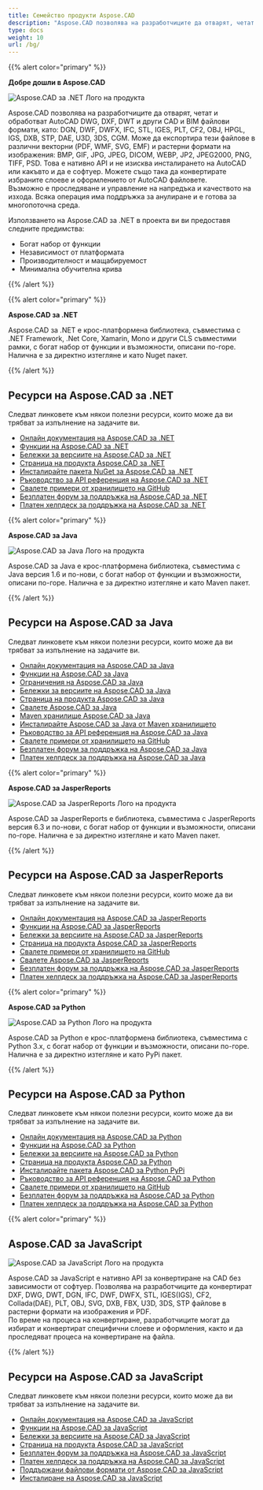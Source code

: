 ```yaml
---
title: Семейство продукти Aspose.CAD
description: "Aspose.CAD позволява на разработчиците да отварят, четат и обработват AutoCAD DWG, DXF, DWT и други CAD и BIM файлови формати, като: DGN, DWF, DWFX, IFC, STL, IGES, PLT, CF2, OBJ, HPGL, IGS, DXB, STP, DAE, U3D, 3DS, CGM"
type: docs
weight: 10
url: /bg/
---
```


{{% alert color="primary" %}}

**Добре дошли в Aspose.CAD**

![Aspose.CAD за .NET Лого на продукта](/_assets/home_1.png)

Aspose.CAD позволява на разработчиците да отварят, четат и обработват AutoCAD DWG, DXF, DWT и други CAD и BIM файлови формати, като: DGN, DWF, DWFX, IFC, STL, IGES, PLT, CF2, OBJ, HPGL, IGS, DXB, STP, DAE, U3D, 3DS, CGM. Може да експортира тези файлове в различни векторни (PDF, WMF, SVG, EMF) и растерни формати на изображения: BMP, GIF, JPG, JPEG, DICOM, WEBP, JP2, JPEG2000, PNG, TIFF, PSD. Това е нативно API и не изисква инсталирането на AutoCAD или какъвто и да е софтуер. Можете също така да конвертирате избраните слоеве и оформлението от AutoCAD файловете.  
Възможно е проследяване и управление на напредъка и качеството на изхода. Всяка операция има поддръжка за анулиране и е готова за многопоточна среда.

Използването на Aspose.CAD за .NET в проекта ви ви предоставя следните предимства:

- Богат набор от функции
- Независимост от платформата
- Производителност и мащабируемост
- Минимална обучителна крива

{{% /alert %}}

{{% alert color="primary" %}}

**Aspose.CAD за .NET**

Aspose.CAD за .NET е крос-платформена библиотека, съвместима с .NET Framework, .Net Core, Xamarin, Mono и други CLS съвместими рамки, с богат набор от функции и възможности, описани по-горе. Налична е за директно изтегляне и като Nuget пакет.

{{% /alert %}}

## **Ресурси на Aspose.CAD за .NET**

Следват линковете към някои полезни ресурси, които може да ви трябват за изпълнение на задачите ви.

- [Онлайн документация на Aspose.CAD за .NET](/cad/bg/net/)
- [Функции на Aspose.CAD за .NET](/cad/bg/net/product-overview/#advanced-api-features)
- [Бележки за версиите на Aspose.CAD за .NET](https://releases.aspose.com/cad/net/release-notes/)
- [Страница на продукта Aspose.CAD за .NET](https://products.aspose.com/cad/net/)
- [Инсталирайте пакета NuGet за Aspose.CAD за .NET](https://www.nuget.org/packages/Aspose.CAD/)
- [Ръководство за API референция на Aspose.CAD за .NET](https://reference.aspose.com/cad/net)
- [Свалете примери от хранилището на GitHub](https://github.com/aspose-cad/Aspose.CAD-for-.NET)
- [Безплатен форум за поддръжка на Aspose.CAD за .NET](https://forum.aspose.com/c/cad/19)
- [Платен хелпдеск за поддръжка на Aspose.CAD за .NET](https://helpdesk.aspose.com/)

{{% alert color="primary" %}}

**Aspose.CAD за Java**

![Aspose.CAD за Java Лого на продукта](/_assets/home_2.png)

Aspose.CAD за Java е крос-платформена библиотека, съвместима с Java версия 1.6 и по-нови, с богат набор от функции и възможности, описани по-горе. Налична е за директно изтегляне и като Maven пакет.

{{% /alert %}}

## **Ресурси на Aspose.CAD за Java**

Следват линковете към някои полезни ресурси, които може да ви трябват за изпълнение на задачите ви.

- [Онлайн документация на Aspose.CAD за Java](/cad/bg/java/)
- [Функции на Aspose.CAD за Java](/cad/bg/java/product-overview/#advanced-api-features)
- [Ограничения на Aspose.CAD за Java](/cad/bg/java/product-overview/#not-yet-supported)
- [Бележки за версиите на Aspose.CAD за Java](https://releases.aspose.com/cad/java/release-notes/)
- [Страница на продукта Aspose.CAD за Java](https://products.aspose.com/cad/java/)
- [Свалете Aspose.CAD за Java](https://releases.aspose.com/cad/java/)
- [Maven хранилище Aspose.CAD за Java](https://releases.aspose.com/java/repo/com/aspose/aspose-cad/)
- [Инсталирайте Aspose.CAD за Java от Maven хранилището](/cad/bg/java/installation/)
- [Ръководство за API референция на Aspose.CAD за Java](https://reference.aspose.com/cad/java)
- [Свалете примери от хранилището на GitHub](https://github.com/aspose-cad/Aspose.CAD-for-Java)
- [Безплатен форум за поддръжка на Aspose.CAD за Java](https://forum.aspose.com/c/cad/19)
- [Платен хелпдеск за поддръжка на Aspose.CAD за Java](https://helpdesk.aspose.com/)

{{% alert color="primary" %}}

**Aspose.CAD за JasperReports**

![Aspose.CAD за JasperReports Лого на продукта](/_assets/home_3.png)

Aspose.CAD за JasperReports е библиотека, съвместима с JasperReports версия 6.3 и по-нови, с богат набор от функции и възможности, описани по-горе. Налична е за директно изтегляне и като Maven пакет.

{{% /alert %}}

## **Ресурси на Aspose.CAD за JasperReports**

Следват линковете към някои полезни ресурси, които може да ви трябват за изпълнение на задачите ви.

- [Онлайн документация на Aspose.CAD за JasperReports](/cad/bg/jasperreports/)
- [Функции на Aspose.CAD за JasperReports](/cad/bg/jasperreports/features-overview/)
- [Бележки за версиите на Aspose.CAD за JasperReports](https://releases.aspose.com/cad/jasperreports/release-notes/)
- [Страница на продукта Aspose.CAD за JasperReports](https://products.aspose.com/cad/jasperreports/)
- [Свалете примери от хранилището на GitHub](https://github.com/aspose-cad/Aspose.CAD-for-JasperReports)
- [Свалете Aspose.CAD за JasperReports](https://downloads.aspose.com/cad/jasperreports)
- [Безплатен форум за поддръжка на Aspose.CAD за JasperReports](https://forum.aspose.com/c/cad/19)
- [Платен хелпдеск за поддръжка на Aspose.CAD за JasperReports](https://helpdesk.aspose.com/)

{{% alert color="primary" %}}

**Aspose.CAD за Python**

![Aspose.CAD за Python Лого на продукта](/_assets/home_4.png)

Aspose.CAD за Python е крос-платформена библиотека, съвместима с Python 3.x, с богат набор от функции и възможности, описани по-горе. Налична е за директно изтегляне и като PyPi пакет.

{{% /alert %}}

## **Ресурси на Aspose.CAD за Python**

Следват линковете към някои полезни ресурси, които може да ви трябват за изпълнение на задачите ви.

- [Онлайн документация на Aspose.CAD за Python](/cad/python-net/)
- [Функции на Aspose.CAD за Python](/cad/python-net/product-overview/#advanced-api-features)
- [Бележки за версиите на Aspose.CAD за Python](https://releases.aspose.com/cad/python-net/release-notes/)
- [Страница на продукта Aspose.CAD за Python](https://products.aspose.com/cad/python-net/)
- [Инсталирайте пакета Aspose.CAD за Python PyPi](https://pypi.org/project/aspose-cad/)
- [Ръководство за API референция на Aspose.CAD за Python](https://reference.aspose.com/cad/python-net)
- [Свалете примери от хранилището на GitHub](https://github.com/aspose-cad/Aspose.CAD-for-Python)
- [Безплатен форум за поддръжка на Aspose.CAD за Python](https://forum.aspose.com/c/cad/19)
- [Платен хелпдеск за поддръжка на Aspose.CAD за Python](https://helpdesk.aspose.com/)

{{% alert color="primary" %}}

## **Aspose.CAD за JavaScript**

![Aspose.CAD за JavaScript Лого на продукта](/_assets/home_5.png)

Aspose.CAD за JavaScript е нативно API за конвертиране на CAD без зависимости от софтуер. Позволява на разработчиците да конвертират DXF, DWG, DWT, DGN, IFC, DWF, DWFX, STL, IGES(IGS), CF2, Collada(DAE), PLT, OBJ, SVG, DXB, FBX, U3D, 3DS, STP файлове в растерни формати на изображения и PDF.  
По време на процеса на конвертиране, разработчиците могат да избират и конвертират специфични слоеве и оформления, както и да проследяват процеса на конвертиране на файла.

{{% /alert %}}

## **Ресурси на Aspose.CAD за JavaScript**

Следват линковете към някои полезни ресурси, които може да ви трябват за изпълнение на задачите ви.

- [Онлайн документация на Aspose.CAD за JavaScript](/cad/javascript-net/)
- [Функции на Aspose.CAD за JavaScript](/cad/javascript-net/features/)
- [Бележки за версиите на Aspose.CAD за JavaScript](https://releases.aspose.com/cad/javascript-net/release-notes/)
- [Страница на продукта Aspose.CAD за JavaScript](https://products.aspose.com/cad/javascript-net/)
- [Безплатен форум за поддръжка на Aspose.CAD за JavaScript](https://forum.aspose.com/c/cad/19)
- [Платен хелпдеск за поддръжка на Aspose.CAD за JavaScript](https://helpdesk.aspose.com/)
- [Поддържани файлови формати от Aspose.CAD за JavaScript](/cad/javascript-net/supported-file-formats/)
- [Инсталиране на Aspose.CAD за JavaScript](/cad/javascript-net/installation/)
